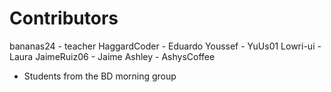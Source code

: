 Contributors
============

bananas24    - teacher
HaggardCoder - Eduardo
Youssef      - YuUs01
Lowri-ui     - Laura
JaimeRuiz06  - Jaime
Ashley       - AshysCoffee

* Students from the BD morning group
